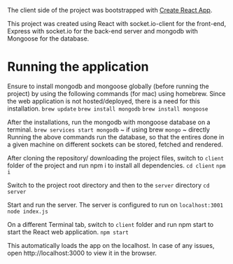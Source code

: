 The client side of the project was bootstrapped with [Create React App](https://github.com/facebook/create-react-app).

This project was created using React with socket.io-client for the front-end, Express with socket.io for the back-end server and mongodb with Mongoose for the database. 

# Running the application
Ensure to install mongodb and mongoose globally (before running the project) by using the following commands (for mac) using homebrew. Since the web application is not hosted/deployed, there is a need for this installation.
`brew update`
`brew install mongodb`
`brew install mongoose`

After the installations, run the mongodb with mongoose database on a terminal.
`brew services start mongodb` ~ if using brew
`mongo` ~ directly
Running the above commands run the database, so that the entires done in a given machine on different sockets can be stored, fetched and rendered.

After cloning the repository/ downloading the project files, switch to `client` folder of the project and run npm i to install all dependencies. 
`cd client`
`npm i`

Switch to the project root directory and then to the `server` directory 
`cd server`

Start and run the server. The server is configured to run on `localhost:3001`
`node index.js`

On a different Terminal tab, switch to `client` folder and run npm start to start the React web application. 
`npm start`

This automatically loads the app on the localhost. In case of any issues, open http://localhost:3000 to view it in the browser.